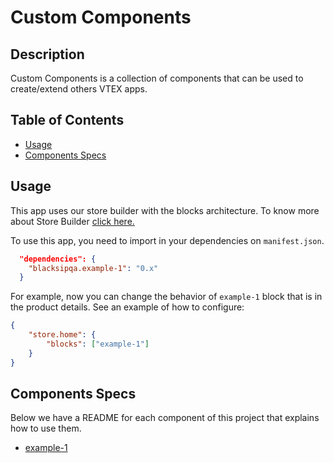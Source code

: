 # Custom Components

## Description

Custom Components is a collection of components that can be used to create/extend others VTEX apps.

## Table of Contents

-   [Usage](#usage)
-   [Components Specs](#components-specs)

## Usage

This app uses our store builder with the blocks architecture. To know more about Store Builder [click here.](https://help.vtex.com/en/tutorial/understanding-storebuilder-and-stylesbuilder#structuring-and-configuring-our-store-with-object-object)

To use this app, you need to import in your dependencies on `manifest.json`.

```json
  "dependencies": {
    "blacksipqa.example-1": "0.x"
  }
```

For example, now you can change the behavior of `example-1` block that is in the product details. See an example of how to configure:

```json
{
    "store.home": {
        "blocks": ["example-1"]
    }
}
```

## Components Specs

Below we have a README for each component of this project that explains how to use them.

-   [example-1](Example.md)
